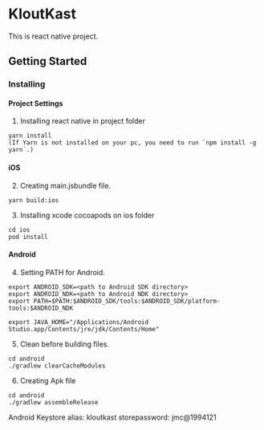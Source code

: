# KloutKast

This is react native project.

## Getting Started

### Installing

#### Project Settings

1. Installing react native in project folder
```
yarn install
(If Yarn is not installed on your pc, you need to run `npm install -g yarn`.)
```


#### iOS

2. Creating main.jsbundle file.
```
yarn build:ios 
```

3. Installing xcode cocoapods on ios folder
```
cd ios 
pod install
```

#### Android

4. Setting PATH for Android.
```
export ANDROID_SDK=<path to Android SDK directory>
export ANDROID_NDK=<path to Android NDK directory> 
export PATH=$PATH:$ANDROID_SDK/tools:$ANDROID_SDK/platform-tools:$ANDROID_NDK

export JAVA_HOME="/Applications/Android Studio.app/Contents/jre/jdk/Contents/Home"
```

5. Clean before building files.
```
cd android
./gradlew clearCacheModules
```

6. Creating Apk file
```
cd android
./gradlew assembleRelease
```

Android Keystore
alias: kloutkast
storepassword: jmc@1994121